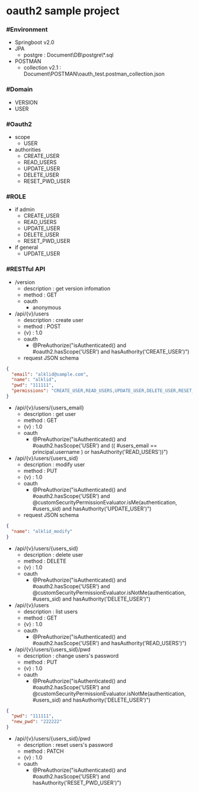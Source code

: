 # oauth2 sample project

### #Environment
* Springboot v2.0
* JPA
	* postgre : Document\DB\postgre\\*.sql
* POSTMAN
	* collection v2.1 : Document\POSTMAN\oauth_test.postman_collection.json
### #Domain
* VERSION
* USER

### #Oauth2
* scope
	* USER
* authorities
	* CREATE_USER
	* READ_USERS
	* UPDATE_USER
	* DELETE_USER
	* RESET_PWD_USER

### #ROLE	
* if admin
	* CREATE_USER
	* READ_USERS
	* UPDATE_USER
	* DELETE_USER
	* RESET_PWD_USER
* if general
	* UPDATE_USER

	
### #RESTful API
* /version
    * description : get version infomation
    * method : GET
	* oauth
		* anonymous
* /api/\{v}/users
    * description : create user
    * method : POST
	* \{v} : 1.0
	* oauth
		- @PreAuthorize("isAuthenticated() and #oauth2.hasScope('USER') and hasAuthority('CREATE_USER')")
    * request JSON schema
```json
{
  "email": "alklid@sample.com",
  "name": "alklid",
  "pwd": "111111",
  "permissions": "CREATE_USER,READ_USERS,UPDATE_USER,DELETE_USER,RESET_PWD_USER"
}		
```
* /api/\{v}/users/\{users_email}
    * description : get user
    * method : GET
	* \{v} : 1.0
	* oauth
		- @PreAuthorize("isAuthenticated() and #oauth2.hasScope('USER') and (( #users_email == principal.username ) or hasAuthority('READ_USERS'))")
* /api/\{v}/users/{users_sid}
    * description : modify user
    * method : PUT
	* \{v} : 1.0
	* oauth
		- @PreAuthorize("isAuthenticated() and #oauth2.hasScope('USER') and @customSecurityPermissionEvaluator.isMe(authentication, #users_sid) and hasAuthority('UPDATE_USER')")
    * request JSON schema
```json
{
  "name": "alklid_modify"
}	
```
* /api/\{v}/users/\{users_sid}
    * description : delete user
    * method : DELETE
	* \{v} : 1.0
	* oauth
		- @PreAuthorize("isAuthenticated() and #oauth2.hasScope('USER') and @customSecurityPermissionEvaluator.isNotMe(authentication, #users_sid) and hasAuthority('DELETE_USER')")
* /api/\{v}/users
    * description : list users
    * method : GET
	* \{v} : 1.0
	* oauth
		- @PreAuthorize("isAuthenticated() and #oauth2.hasScope('USER') and hasAuthority('READ_USERS')")
* /api/\{v}/users/\{users_sid}/pwd
    * description : change users's password
    * method : PUT
	* \{v} : 1.0
	* oauth
		- @PreAuthorize("isAuthenticated() and #oauth2.hasScope('USER') and @customSecurityPermissionEvaluator.isNotMe(authentication, #users_sid) and hasAuthority('DELETE_USER')")		
```json
{
  "pwd": "111111",
  "new_pwd": "222222"
}
```
* /api/\{v}/users/\{users_sid}/pwd
    * description : reset users's password
    * method : PATCH
	* \{v} : 1.0
	* oauth
		- @PreAuthorize("isAuthenticated() and #oauth2.hasScope('USER') and hasAuthority('RESET_PWD_USER')")
